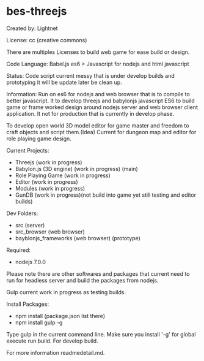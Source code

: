 # bes-threejs

Created by: Lightnet

License: cc (creative commons)

There are multiples Licenses to build web game for ease build or design.

Code Language: Babel.js es6 > Javascript for nodejs and html javascript

Status: Code script current messy that is under develop builds and prototyping it will be update later be clean up.

Information: Run on es6 for nodejs and web browser that is to compile to better javascript. It to develop threejs and babylonjs javascript ES6 to build game or frame worked design around nodejs server and web browser client application. It not for production that is currently in develop phase.

To develop open world 3D model editor for game master and freedom to craft objects and script them.(Idea) Current for dungeon map and editor for role playing game design.

Current Projects:
 * Threejs (work in progress)
 * Babylon.js (3D engine) (work in progress) (main)
  * Role Playing Game (work in progress)
  * Editor (work in progress)
  * Modules  (work in progress)
 * GunDB (work in progress)(not build into game  yet still testing and editor builds)
 
Dev Folders:
 * src (server)
 * src_browser (web browser)
 * bayblonjs_frameworks (web browser) (prototype)

Required:
 * nodejs 7.0.0

 Please note there are other softwares and packages that current need to run for headless server and build the packages from nodejs.

Gulp current work in progress as testing builds.

Install Packages:
 * npm install (package.json list there)
 * npm install gulp -g

Type gulp in the current command line. Make sure you install '-g' for global execute run build. For develop build.


For more information readmedetail.md.